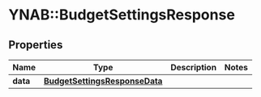 # YNAB::BudgetSettingsResponse

## Properties
Name | Type | Description | Notes
------------ | ------------- | ------------- | -------------
**data** | [**BudgetSettingsResponseData**](BudgetSettingsResponseData.md) |  | 


